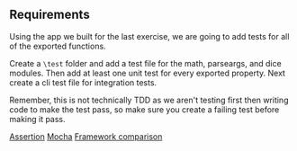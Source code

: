 ## Requirements

Using the app we built for the last exercise, we are going to add tests for all
of the exported functions.

Create a `\test` folder and add a test file for the math, parseargs, and dice
modules. Then add at least one unit test for every exported property. Next
create a cli test file for integration tests.

Remember, this is not technically TDD as we aren't testing first then writing code to make the test pass, so make sure you create a failing test before making it pass.

[Assertion](https://en.wikipedia.org/wiki/Assertion_(software_development))
[Mocha](https://en.wikipedia.org/wiki/Mocha_(JavaScript_framework))
[Framework comparison](https://en.wikipedia.org/wiki/List_of_unit_testing_frameworks#JavaScript)
